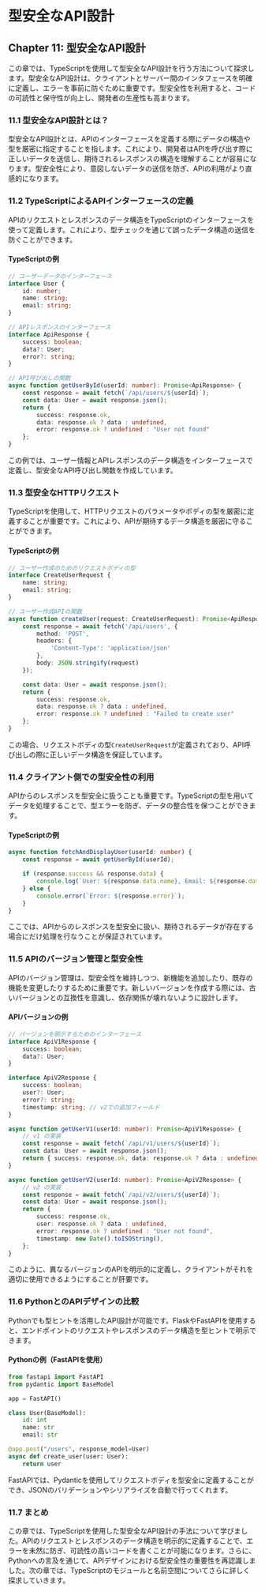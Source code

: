 # 型安全なAPI設計

## Chapter 11: 型安全なAPI設計

この章では、TypeScriptを使用して型安全なAPI設計を行う方法について探求します。型安全なAPI設計は、クライアントとサーバー間のインタフェースを明確に定義し、エラーを事前に防ぐために重要です。型安全性を利用すると、コードの可読性と保守性が向上し、開発者の生産性も高まります。

### 11.1 型安全なAPI設計とは？

型安全なAPI設計とは、APIのインターフェースを定義する際にデータの構造や型を厳密に指定することを指します。これにより、開発者はAPIを呼び出す際に正しいデータを送信し、期待されるレスポンスの構造を理解することが容易になります。型安全性により、意図しないデータの送信を防ぎ、APIの利用がより直感的になります。

### 11.2 TypeScriptによるAPIインターフェースの定義

APIのリクエストとレスポンスのデータ構造をTypeScriptのインターフェースを使って定義します。これにより、型チェックを通じて誤ったデータ構造の送信を防ぐことができます。

#### TypeScriptの例

```typescript
// ユーザーデータのインターフェース
interface User {
    id: number;
    name: string;
    email: string;
}

// APIレスポンスのインターフェース
interface ApiResponse {
    success: boolean;
    data?: User;
    error?: string;
}

// API呼び出しの関数
async function getUserById(userId: number): Promise<ApiResponse> {
    const response = await fetch(`/api/users/${userId}`);
    const data: User = await response.json();
    return {
        success: response.ok,
        data: response.ok ? data : undefined,
        error: response.ok ? undefined : "User not found"
    };
}
```

この例では、ユーザー情報とAPIレスポンスのデータ構造をインターフェースで定義し、型安全なAPI呼び出し関数を作成しています。

### 11.3 型安全なHTTPリクエスト

TypeScriptを使用して、HTTPリクエストのパラメータやボディの型を厳密に定義することが重要です。これにより、APIが期待するデータ構造を厳密に守ることができます。

#### TypeScriptの例

```typescript
// ユーザー作成のためのリクエストボディの型
interface CreateUserRequest {
    name: string;
    email: string;
}

// ユーザー作成APIの関数
async function createUser(request: CreateUserRequest): Promise<ApiResponse> {
    const response = await fetch('/api/users', {
        method: 'POST',
        headers: {
            'Content-Type': 'application/json'
        },
        body: JSON.stringify(request)
    });

    const data: User = await response.json();
    return {
        success: response.ok,
        data: response.ok ? data : undefined,
        error: response.ok ? undefined : "Failed to create user"
    };
}
```

この場合、リクエストボディの型`CreateUserRequest`が定義されており、API呼び出しの際に正しいデータ構造を保証しています。

### 11.4 クライアント側での型安全性の利用

APIからのレスポンスを型安全に扱うことも重要です。TypeScriptの型を用いてデータを処理することで、型エラーを防ぎ、データの整合性を保つことができます。

#### TypeScriptの例

```typescript
async function fetchAndDisplayUser(userId: number) {
    const response = await getUserById(userId);

    if (response.success && response.data) {
        console.log(`User: ${response.data.name}, Email: ${response.data.email}`);
    } else {
        console.error(`Error: ${response.error}`);
    }
}
```

ここでは、APIからのレスポンスを型安全に扱い、期待されるデータが存在する場合にだけ処理を行なうことが保証されています。

### 11.5 APIのバージョン管理と型安全性

APIのバージョン管理は、型安全性を維持しつつ、新機能を追加したり、既存の機能を変更したりするために重要です。新しいバージョンを作成する際には、古いバージョンとの互換性を意識し、依存関係が壊れないように設計します。

#### APIバージョンの例

```typescript
// バージョンを明示するためのインターフェース
interface ApiV1Response {
    success: boolean;
    data?: User;
}

interface ApiV2Response {
    success: boolean;
    user?: User;
    error?: string;
    timestamp: string; // v2での追加フィールド
}

async function getUserV1(userId: number): Promise<ApiV1Response> {
    // v1 の実装
    const response = await fetch(`/api/v1/users/${userId}`);
    const data: User = await response.json();
    return { success: response.ok, data: response.ok ? data : undefined };
}

async function getUserV2(userId: number): Promise<ApiV2Response> {
    // v2 の実装
    const response = await fetch(`/api/v2/users/${userId}`);
    const data: User = await response.json();
    return {
        success: response.ok,
        user: response.ok ? data : undefined,
        error: response.ok ? undefined : "User not found",
        timestamp: new Date().toISOString(),
    };
}
```

このように、異なるバージョンのAPIを明示的に定義し、クライアントがそれを適切に使用できるようにすることが肝要です。

### 11.6 PythonとのAPIデザインの比較

Pythonでも型ヒントを活用したAPI設計が可能です。FlaskやFastAPIを使用すると、エンドポイントのリクエストやレスポンスのデータ構造を型ヒントで明示できます。

#### Pythonの例（FastAPIを使用）

```python
from fastapi import FastAPI
from pydantic import BaseModel

app = FastAPI()

class User(BaseModel):
    id: int
    name: str
    email: str

@app.post("/users", response_model=User)
async def create_user(user: User):
    return user
```

FastAPIでは、Pydanticを使用してリクエストボディを型安全に定義することができ、JSONのバリデーションやシリアライズを自動で行ってくれます。

### 11.7 まとめ

この章では、TypeScriptを使用した型安全なAPI設計の手法について学びました。APIのリクエストとレスポンスのデータ構造を明示的に定義することで、エラーを未然に防ぎ、可読性の高いコードを書くことが可能になります。さらに、Pythonへの言及を通じて、APIデザインにおける型安全性の重要性を再認識しました。次の章では、TypeScriptのモジュールと名前空間についてさらに詳しく探求していきます。

